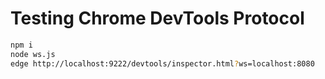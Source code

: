 # Testing Chrome DevTools Protocol

```sh
npm i
node ws.js
edge http://localhost:9222/devtools/inspector.html?ws=localhost:8080
```
